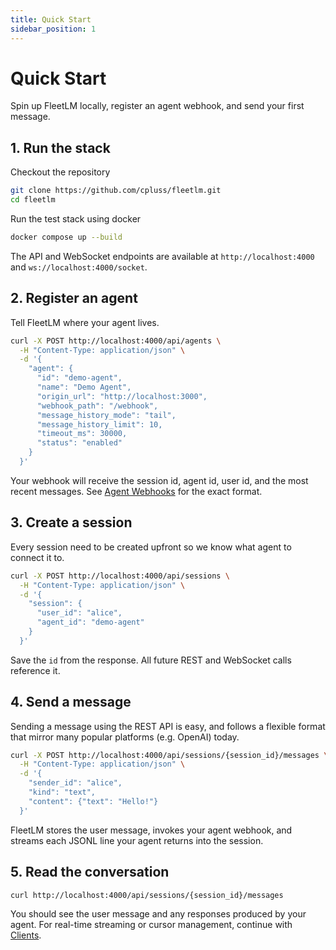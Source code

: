 ```yaml
---
title: Quick Start
sidebar_position: 1
---
```


# Quick Start

Spin up FleetLM locally, register an agent webhook, and send your first message.

## 1. Run the stack

Checkout the repository

```bash
git clone https://github.com/cpluss/fleetlm.git
cd fleetlm
```

Run the test stack using docker

```bash
docker compose up --build
```

The API and WebSocket endpoints are available at `http://localhost:4000` and `ws://localhost:4000/socket`.

## 2. Register an agent

Tell FleetLM where your agent lives.

```bash
curl -X POST http://localhost:4000/api/agents \
  -H "Content-Type: application/json" \
  -d '{
    "agent": {
      "id": "demo-agent",
      "name": "Demo Agent",
      "origin_url": "http://localhost:3000",
      "webhook_path": "/webhook",
      "message_history_mode": "tail",
      "message_history_limit": 10,
      "timeout_ms": 30000,
      "status": "enabled"
    }
  }'
```

Your webhook will receive the session id, agent id, user id, and the most recent messages. See [Agent Webhooks](./agents.md) for the exact format.

## 3. Create a session

Every session need to be created upfront so we know what agent to connect it to.

```bash
curl -X POST http://localhost:4000/api/sessions \
  -H "Content-Type: application/json" \
  -d '{
    "session": {
      "user_id": "alice",
      "agent_id": "demo-agent"
    }
  }'
```

Save the `id` from the response. All future REST and WebSocket calls reference it.

## 4. Send a message

Sending a message using the REST API is easy, and follows a flexible format that mirror many popular platforms (e.g. OpenAI) today.

```bash
curl -X POST http://localhost:4000/api/sessions/{session_id}/messages \
  -H "Content-Type: application/json" \
  -d '{
    "sender_id": "alice",
    "kind": "text",
    "content": {"text": "Hello!"}
  }'
```

FleetLM stores the user message, invokes your agent webhook, and streams each JSONL line your agent returns into the session.

## 5. Read the conversation

```bash
curl http://localhost:4000/api/sessions/{session_id}/messages
```

You should see the user message and any responses produced by your agent. For real-time streaming or cursor management, continue with [Clients](./client.md).
